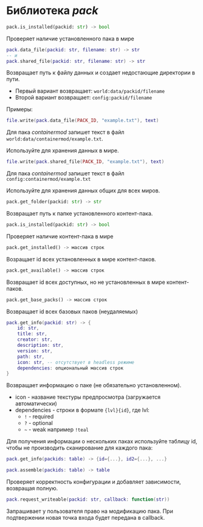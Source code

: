 # Библиотека *pack*

```python
pack.is_installed(packid: str) -> bool
```

Проверяет наличие установленного пака в мире

```lua
pack.data_file(packid: str, filename: str) -> str
-- и
pack.shared_file(packid: str, filename: str) -> str
```

Возвращает путь к файлу данных 
и создает недостающие директории в пути.

- Первый вариант возвращает: `world:data/packid/filename`
- Второй вариант возвращает: `config:packid/filename`

Примеры:
```lua
file.write(pack.data_file(PACK_ID, "example.txt"), text)
```
Для пака *containermod* запишет текст в файл `world:data/containermod/example.txt`.

Используйте для хранения данных в мире.

```lua
file.write(pack.shared_file(PACK_ID, "example.txt"), text)
```
Для пака *containermod* запишет текст в файл `config:containermod/example.txt`

Используйте для хранения данных общих для всех миров.

```python
pack.get_folder(packid: str) -> str
```

Возвращает путь к папке установленного контент-пака.

```python
pack.is_installed(packid: str) -> bool
```

Проверяет наличие контент-пака в мире

```python
pack.get_installed() -> массив строк
```

Возращает id всех установленных в мире контент-паков.

```python
pack.get_available() -> массив строк
```

Возвращает id всех доступных, но не установленных в мире контент-паков.

```python
pack.get_base_packs() -> массив строк
```

Возвращает id всех базовых паков (неудаляемых)

```lua
pack.get_info(packid: str) -> {
	id: str,
	title: str,
	creator: str,
	description: str,
	version: str,
    path: str,
	icon: str, -- отсутствует в headless режиме
	dependencies: опциональный массив строк
}
```

Возвращает информацию о паке (не обязательно установленном).
- icon - название текстуры предпросмотра (загружается автоматически)
- dependencies - строки в формате `{lvl}{id}`, где lvl:
	- `!` - required
	- `?` - optional
	- `~` - weak
	например `!teal`

Для получения информации о нескольких паках используйте таблицу id, чтобы не
производить сканирование для каждого пака:

```lua
pack.get_info(packids: table) -> {id={...}, id2={...}, ...}
```

```lua
pack.assemble(packids: table) -> table
```

Проверяет корректность конфигурации и добавляет зависимости, возвращая полную.

```lua
pack.request_writeable(packid: str, callback: function(str))
```

Запрашивает у пользователя право на модификацию пака. При подтвержении новая точка входа будет передана в callback.
